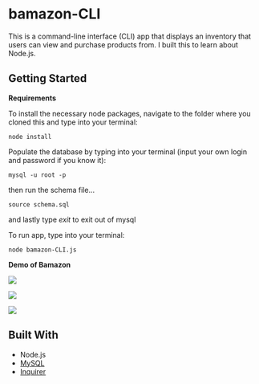 # bamazon-CLI
This is a command-line interface (CLI) app that displays an inventory that users can view and purchase products from. I built this to learn about Node.js.

## Getting Started

__Requirements__

To install the necessary node packages, navigate to the folder where you cloned this and type into your terminal: 
```
node install
```

Populate the database by typing into your terminal (input your own login and password if you know it):
```
mysql -u root -p
```
then run the schema file...
```
source schema.sql
```
and lastly type _exit_ to exit out of mysql


To run app, type into your terminal:
```
node bamazon-CLI.js
```

__Demo of Bamazon__

![](https://github.com/Trantastic/bamazon-CLI/blob/master/images/bamazon1.gif)

![](https://github.com/Trantastic/bamazon-CLI/blob/master/images/bamazon3.gif)

![](https://github.com/Trantastic/bamazon-CLI/blob/master/images/bamazon2.gif)

## Built With

* Node.js
* [MySQL](https://www.npmjs.com/package/mysql)
* [Inquirer](https://www.npmjs.com/package/inquirer)
